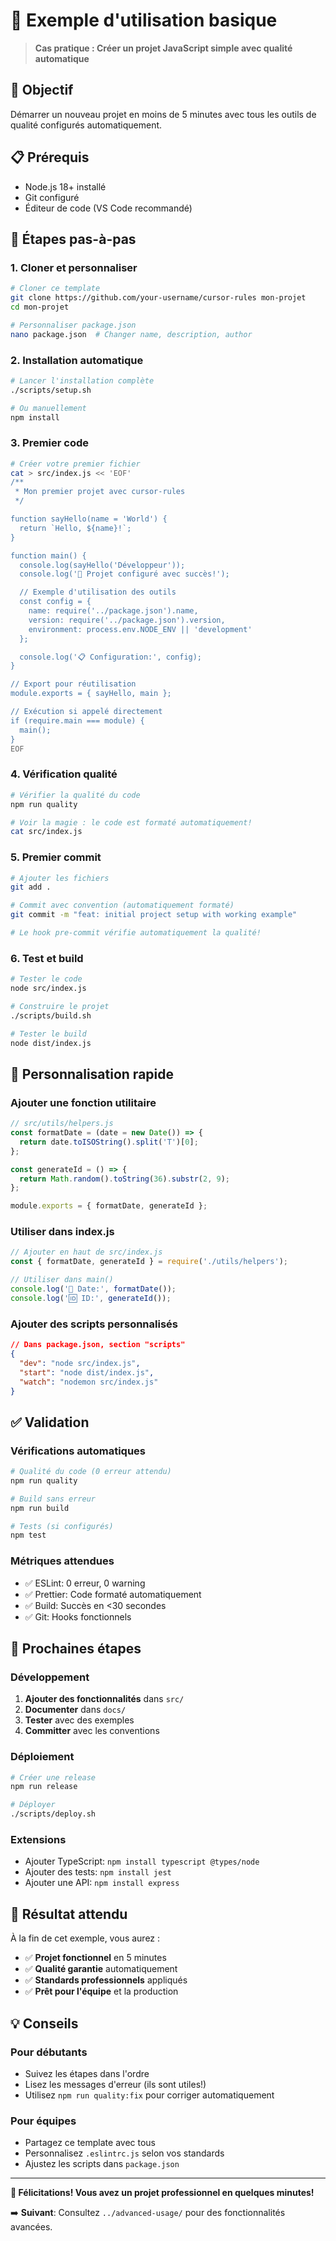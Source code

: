 # 🚀 Exemple d'utilisation basique

> **Cas pratique : Créer un projet JavaScript simple avec qualité automatique**

## 🎯 Objectif

Démarrer un nouveau projet en moins de 5 minutes avec tous les outils de qualité configurés automatiquement.

## 📋 Prérequis

- Node.js 18+ installé
- Git configuré
- Éditeur de code (VS Code recommandé)

## 🚀 Étapes pas-à-pas

### 1. Cloner et personnaliser

```bash
# Cloner ce template
git clone https://github.com/your-username/cursor-rules mon-projet
cd mon-projet

# Personnaliser package.json
nano package.json  # Changer name, description, author
```

### 2. Installation automatique

```bash
# Lancer l'installation complète
./scripts/setup.sh

# Ou manuellement
npm install
```

### 3. Premier code

```bash
# Créer votre premier fichier
cat > src/index.js << 'EOF'
/**
 * Mon premier projet avec cursor-rules
 */

function sayHello(name = 'World') {
  return `Hello, ${name}!`;
}

function main() {
  console.log(sayHello('Développeur'));
  console.log('🎉 Projet configuré avec succès!');

  // Exemple d'utilisation des outils
  const config = {
    name: require('../package.json').name,
    version: require('../package.json').version,
    environment: process.env.NODE_ENV || 'development'
  };

  console.log('📋 Configuration:', config);
}

// Export pour réutilisation
module.exports = { sayHello, main };

// Exécution si appelé directement
if (require.main === module) {
  main();
}
EOF
```

### 4. Vérification qualité

```bash
# Vérifier la qualité du code
npm run quality

# Voir la magie : le code est formaté automatiquement!
cat src/index.js
```

### 5. Premier commit

```bash
# Ajouter les fichiers
git add .

# Commit avec convention (automatiquement formaté)
git commit -m "feat: initial project setup with working example"

# Le hook pre-commit vérifie automatiquement la qualité!
```

### 6. Test et build

```bash
# Tester le code
node src/index.js

# Construire le projet
./scripts/build.sh

# Tester le build
node dist/index.js
```

## 🎨 Personnalisation rapide

### Ajouter une fonction utilitaire

```javascript
// src/utils/helpers.js
const formatDate = (date = new Date()) => {
  return date.toISOString().split('T')[0];
};

const generateId = () => {
  return Math.random().toString(36).substr(2, 9);
};

module.exports = { formatDate, generateId };
```

### Utiliser dans index.js

```javascript
// Ajouter en haut de src/index.js
const { formatDate, generateId } = require('./utils/helpers');

// Utiliser dans main()
console.log('📅 Date:', formatDate());
console.log('🆔 ID:', generateId());
```

### Ajouter des scripts personnalisés

```json
// Dans package.json, section "scripts"
{
  "dev": "node src/index.js",
  "start": "node dist/index.js",
  "watch": "nodemon src/index.js"
}
```

## ✅ Validation

### Vérifications automatiques

```bash
# Qualité du code (0 erreur attendu)
npm run quality

# Build sans erreur
npm run build

# Tests (si configurés)
npm test
```

### Métriques attendues

- ✅ ESLint: 0 erreur, 0 warning
- ✅ Prettier: Code formaté automatiquement
- ✅ Build: Succès en <30 secondes
- ✅ Git: Hooks fonctionnels

## 🚀 Prochaines étapes

### Développement

1. **Ajouter des fonctionnalités** dans `src/`
2. **Documenter** dans `docs/`
3. **Tester** avec des exemples
4. **Committer** avec les conventions

### Déploiement

```bash
# Créer une release
npm run release

# Déployer
./scripts/deploy.sh
```

### Extensions

- Ajouter TypeScript: `npm install typescript @types/node`
- Ajouter des tests: `npm install jest`
- Ajouter une API: `npm install express`

## 🎯 Résultat attendu

À la fin de cet exemple, vous aurez :

- ✅ **Projet fonctionnel** en 5 minutes
- ✅ **Qualité garantie** automatiquement
- ✅ **Standards professionnels** appliqués
- ✅ **Prêt pour l'équipe** et la production

## 💡 Conseils

### Pour débutants

- Suivez les étapes dans l'ordre
- Lisez les messages d'erreur (ils sont utiles!)
- Utilisez `npm run quality:fix` pour corriger automatiquement

### Pour équipes

- Partagez ce template avec tous
- Personnalisez `.eslintrc.js` selon vos standards
- Ajustez les scripts dans `package.json`

---

**🎉 Félicitations! Vous avez un projet professionnel en quelques minutes!**

➡️ **Suivant**: Consultez `../advanced-usage/` pour des fonctionnalités avancées.
